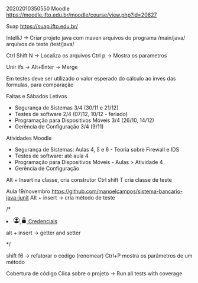 20202010350550
Moodle
https://moodle.ifto.edu.br/moodle/course/view.php?id=20627

Suap
https://suap.ifto.edu.br/


IntelliJ -> Criar projeto java com maven
arquivos do programa /main/java/
arquivos de teste /test/java/

Ctrl Shift N -> Localiza os arquivos
Ctrl p -> Mostra os parametros

Unir ifs -> Alt+Enter -> Merge

Em testes deve ser utilizado o valor esperado do cálculo ao inves das formulas, para comparação


Faltas e Sábados Letivos
- Segurança de Sistemas 3/4 (30/11 e 21/12)
- Testes de software 2/4 (07/12,  10/12 - feriado)
- Programação para Dispositivos Móveis 3/4 (26/10, 14/12)
- Gerência de Configuração 3/4 (9/11)

Atividades Moodle
- Segurança de Sistemas:  Aulas 4, 5 e 6 - Teoria sobre Firewall e IDS 
- Testes de software: até aula 4 
- Programação para Dispositivos Móveis - Aulas > Atividade 4
- Gerência de Configuração 


Alt + Insert na classe, cria construtor
Ctrl shift T cria classe de teste


Aula  19/novembro
https://github.com/manoelcampos/sistema-bancario-java-junit
Alt + insert -> cria método de teste

/*

<li class="nav-item">
                    <?php if($bolLogin && !$bolVisitante){ ?>
                    <a class="nav-link d-flex align-items-center gap-2 " aria-current="page" link="credenciais" href="https://jurisfor.com/credenciais">
                        <svg xmlns="http://www.w3.org/2000/svg" width="16" height="16" fill="currentColor" class="bi bi-person-circle" viewBox="0 0 16 16">
                            <path d="M11 6a3 3 0 1 1-6 0 3 3 0 0 1 6 0"/>
                            <path fill-rule="evenodd" d="M0 8a8 8 0 1 1 16 0A8 8 0 0 1 0 8m8-7a7 7 0 0 0-5.468 11.37C3.242 11.226 4.805 10 8 10s4.757 1.225 5.468 2.37A7 7 0 0 0 8 1"/>
                        </svg>
                        <?php }else { ?>
                        <a class="nav-link d-flex align-items-center gap-2 apps-login-only" link="login" href="https://jurisfor.com/login?redirect=credenciais">
                            <svg xmlns="http://www.w3.org/2000/svg" width="16" height="16" fill="currentColor" class="bi bi-lock-fill" viewBox="0 0 16 16">
                                <path d="M8 1a2 2 0 0 1 2 2v4H6V3a2 2 0 0 1 2-2zm3 6V3a3 3 0 0 0-6 0v4a2 2 0 0 0-2 2v5a2 2 0 0 0 2 2h6a2 2 0 0 0 2-2V9a2 2 0 0 0-2-2z"/>
                            </svg>
                            <?php } ?>
                            Credenciais
                        </a>
                </li>

alt + insert -> getter and setter

*/

shift f6 -> refatorar o codigo (renomear)
Ctrl+P mostra os parâmetros de um método

Cobertura de código 
Clica sobre o projeto -> Run all tests with coverage

